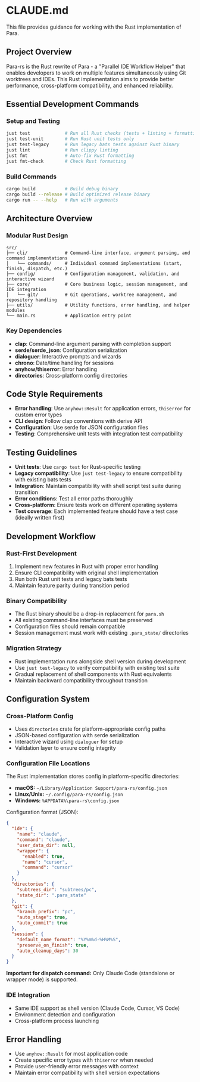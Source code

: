 # CLAUDE.md

This file provides guidance for working with the Rust implementation of Para.

## Project Overview

Para-rs is the Rust rewrite of Para - a "Parallel IDE Workflow Helper" that enables developers to work on multiple features simultaneously using Git worktrees and IDEs. This Rust implementation aims to provide better performance, cross-platform compatibility, and enhanced reliability.

## Essential Development Commands

### Setup and Testing
```bash
just test             # Run all Rust checks (tests + linting + formatting)
just test-unit        # Run Rust unit tests only
just test-legacy      # Run legacy bats tests against Rust binary
just lint             # Run clippy linting
just fmt              # Auto-fix Rust formatting
just fmt-check        # Check Rust formatting
```

### Build Commands
```bash
cargo build           # Build debug binary
cargo build --release # Build optimized release binary
cargo run -- --help   # Run with arguments
```

## Architecture Overview

### Modular Rust Design
```
src/
├── cli/              # Command-line interface, argument parsing, and command implementations
│   └── commands/     # Individual command implementations (start, finish, dispatch, etc.)
├── config/           # Configuration management, validation, and interactive wizard
├── core/             # Core business logic, session management, and IDE integration
│   └── git/          # Git operations, worktree management, and repository handling
├── utils/            # Utility functions, error handling, and helper modules
└── main.rs           # Application entry point
```

### Key Dependencies
- **clap**: Command-line argument parsing with completion support
- **serde/serde_json**: Configuration serialization
- **dialoguer**: Interactive prompts and wizards
- **chrono**: Date/time handling for sessions
- **anyhow/thiserror**: Error handling
- **directories**: Cross-platform config directories

## Code Style Requirements

- **Error handling**: Use `anyhow::Result` for application errors, `thiserror` for custom error types
- **CLI design**: Follow clap conventions with derive API
- **Configuration**: Use serde for JSON configuration files
- **Testing**: Comprehensive unit tests with integration test compatibility

## Testing Guidelines

- **Unit tests**: Use `cargo test` for Rust-specific testing
- **Legacy compatibility**: Use `just test-legacy` to ensure compatibility with existing bats tests
- **Integration**: Maintain compatibility with shell script test suite during transition
- **Error conditions**: Test all error paths thoroughly
- **Cross-platform**: Ensure tests work on different operating systems
- **Test coverage**: Each implemented feature should have a test case (ideally written first)

## Development Workflow

### Rust-First Development
1. Implement new features in Rust with proper error handling
2. Ensure CLI compatibility with original shell implementation
3. Run both Rust unit tests and legacy bats tests
4. Maintain feature parity during transition period

### Binary Compatibility
- The Rust binary should be a drop-in replacement for `para.sh`
- All existing command-line interfaces must be preserved
- Configuration files should remain compatible
- Session management must work with existing `.para_state/` directories

### Migration Strategy
- Rust implementation runs alongside shell version during development
- Use `just test-legacy` to verify compatibility with existing test suite
- Gradual replacement of shell components with Rust equivalents
- Maintain backward compatibility throughout transition

## Configuration System

### Cross-Platform Config
- Uses `directories` crate for platform-appropriate config paths
- JSON-based configuration with serde serialization
- Interactive wizard using `dialoguer` for setup
- Validation layer to ensure config integrity

### Configuration File Locations
The Rust implementation stores config in platform-specific directories:
- **macOS:** `~/Library/Application Support/para-rs/config.json`
- **Linux/Unix:** `~/.config/para-rs/config.json`
- **Windows:** `%APPDATA%\para-rs\config.json`

Configuration format (JSON):
```json
{
  "ide": {
    "name": "claude",
    "command": "claude",
    "user_data_dir": null,
    "wrapper": {
      "enabled": true,
      "name": "cursor",
      "command": "cursor"
    }
  },
  "directories": {
    "subtrees_dir": "subtrees/pc",
    "state_dir": ".para_state"
  },
  "git": {
    "branch_prefix": "pc",
    "auto_stage": true,
    "auto_commit": true
  },
  "session": {
    "default_name_format": "%Y%m%d-%H%M%S",
    "preserve_on_finish": true,
    "auto_cleanup_days": 30
  }
}
```

**Important for dispatch command:** Only Claude Code (standalone or wrapper mode) is supported.

### IDE Integration
- Same IDE support as shell version (Claude Code, Cursor, VS Code)
- Environment detection and configuration
- Cross-platform process launching

## Error Handling

- Use `anyhow::Result` for most application code
- Create specific error types with `thiserror` when needed
- Provide user-friendly error messages with context
- Maintain error compatibility with shell version expectations
